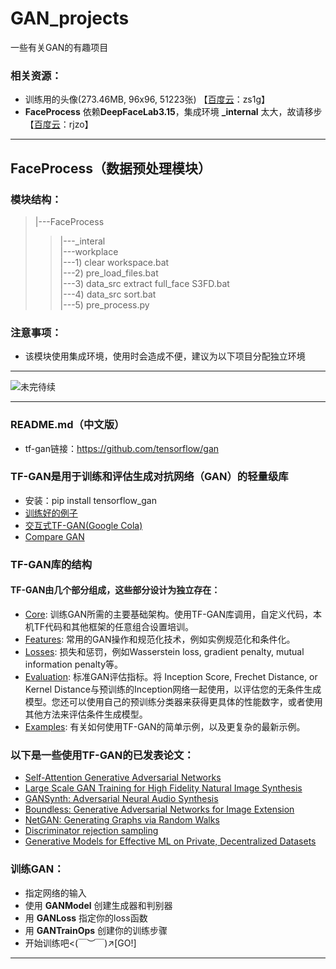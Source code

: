 # GAN_projects
一些有关GAN的有趣项目  
### 相关资源：
  * 训练用的头像(273.46MB, 96x96, 51223张) 【[百度云](https://pan.baidu.com/s/1lcmXRihOPh8F55l294T45w)：zs1g】
  * **FaceProcess** 依赖**DeepFaceLab3.15**，集成环境 **_internal** 太大，故请移步【[百度云](https://pan.baidu.com/s/1fdj5kAPsvgSqQR9GL1GOBQ)：rjzo】


-------------------
## FaceProcess（数据预处理模块）
### 模块结构：
  > |---FaceProcess
  >> |---_interal  
  >> |---workplace  
  >> |---1) clear workspace.bat  
  >> |---2) pre_load_files.bat  
  >> |---3) data_src extract full_face S3FD.bat  
  >> |---4) data_src sort.bat  
  >> |---5) pre_process.py  
### 注意事项：
  * 该模块使用集成环境，使用时会造成不便，建议为以下项目分配独立环境
  

---

![未完待续](https://cdn.jsdelivr.net/gh/Sknp1006/cdn/img/tobecontinued.jpg)

---
  
### README.md（中文版）  
  * tf-gan链接：https://github.com/tensorflow/gan

### TF-GAN是用于训练和评估生成对抗网络（GAN）的轻量级库
  * 安装：pip install tensorflow_gan  
  * [训练好的例子](https://github.com/tensorflow/gan/tree/master/tensorflow_gan/examples/)  
  * [交互式TF-GAN(Google Cola)](https://github.com/tensorflow/gan/blob/master/tensorflow_gan/examples/colab_notebooks/tfgan_tutorial.ipynb)  
  * [Compare GAN](https://github.com/google/compare_gan)
### TF-GAN库的结构  
#### TF-GAN由几个部分组成，这些部分设计为独立存在：
  * [Core](https://github.com/tensorflow/gan/tree/master/tensorflow_gan/python/train.py): 训练GAN所需的主要基础架构。使用TF-GAN库调用，自定义代码，本机TF代码和其他框架的任意组合设置培训。  
  * [Features](https://github.com/tensorflow/gan/tree/master/tensorflow_gan/python/features/): 常用的GAN操作和规范化技术，例如实例规范化和条件化。  
  * [Losses](https://github.com/tensorflow/gan/tree/master/tensorflow_gan/python/losses/): 损失和惩罚，例如Wasserstein loss, gradient penalty, mutual information penalty等。  
  * [Evaluation](https://github.com/tensorflow/gan/tree/master/tensorflow_gan/python/eval/): 标准GAN评估指标。将 Inception Score, Frechet Distance, or Kernel Distance与预训练的Inception网络一起使用，以评估您的无条件生成模型。您还可以使用自己的预训练分类器来获得更具体的性能数字，或者使用其他方法来评估条件生成模型。
  * [Examples](https://github.com/tensorflow/gan/tree/master/tensorflow_gan/): 有关如何使用TF-GAN的简单示例，以及更复杂的最新示例。
### 以下是一些使用TF-GAN的已发表论文：
  * [Self-Attention Generative Adversarial Networks](https://arxiv.org/abs/1805.08318)
  * [Large Scale GAN Training for High Fidelity Natural Image Synthesis](https://arxiv.org/abs/1809.11096)
  * [GANSynth: Adversarial Neural Audio Synthesis](https://arxiv.org/abs/1902.08710)
  * [Boundless: Generative Adversarial Networks for Image Extension](http://arxiv.org/abs/1908.07007)
  * [NetGAN: Generating Graphs via Random Walks](https://arxiv.org/abs/1803.00816)
  * [Discriminator rejection sampling](https://arxiv.org/abs/1810.06758)
  * [Generative Models for Effective ML on Private, Decentralized Datasets](https://arxiv.org/pdf/1911.06679.pdf)
### 训练GAN：
  * 指定网络的输入
  * 使用 **GANModel** 创建生成器和判别器
  * 用 **GANLoss** 指定你的loss函数
  * 用 **GANTrainOps** 创建你的训练步骤
  * 开始训练吧<(￣︶￣)↗\[GO!]

---

